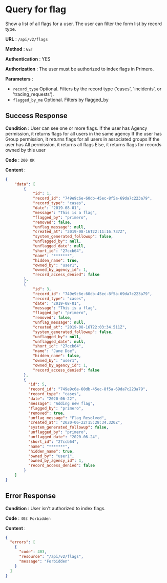 # Query for flag

Show a list of all flags for a user. The user can filter the form list by record type. 

**URL** : `/api/v2/flags`

**Method** : `GET`

**Authentication** : YES

**Authorization** : The user must be authorized to index flags in Primero.

**Parameters** :
 
* `record_type` Optional. Filters by the record type ('cases', 'incidents', or 'tracing_requests').
* `flagged_by_me` Optional. Filters by flagged_by

## Success Response

**Condition** : User can see one or more flags.
If the user has Agency permission, it returns flags for all users in the same agency
If the user has Group permission, it returns flags for all users in associated groups
If the user has All permission, it returns all flags
Else, it returns flags for records owned by this user

**Code** : `200 OK`

**Content** :

```json
{
    "data": [
        {
            "id": 1,
            "record_id": "749e9c6e-60db-45ec-8f5a-69da7c223a79",
            "record_type": "cases",
            "date": "2019-08-01",
            "message": "This is a flag",
            "flagged_by": "primero",
            "removed": false,
            "unflag_message": null,
            "created_at": "2019-08-16T22:11:16.737Z",
            "system_generated_followup": false,
            "unflagged_by": null,
            "unflagged_date": null,
            "short_id": "27ccb64",
            "name": "*******",
            "hidden_name": true,
            "owned_by": "user1",
            "owned_by_agency_id": 1,
            "record_access_denied": false
        },
        {
            "id": 3,
            "record_id": "749e9c6e-60db-45ec-8f5a-69da7c223a79",
            "record_type": "cases",
            "date": "2019-08-01",
            "message": "This is a flag",
            "flagged_by": "primero",
            "removed": false,
            "unflag_message": null,
            "created_at": "2019-08-16T22:03:34.511Z",
            "system_generated_followup": false,
            "unflagged_by": null,
            "unflagged_date": null,
            "short_id": "27ccb64",
            "name": "Jane Doe",
            "hidden_name": false,
            "owned_by": "user1",
            "owned_by_agency_id": 1,
            "record_access_denied": false
        },
        {
          "id": 5,
          "record_id": "749e9c6e-60db-45ec-8f5a-69da7c223a79",
          "record_type": "cases",
          "date": "2020-06-22",
          "message": "Adding new flag",
          "flagged_by": "primero",
          "removed": true,
          "unflag_message": "Flag Resolved",
          "created_at": "2020-06-22T15:28:34.320Z",
          "system_generated_followup": false,
          "unflagged_by": "primero",
          "unflagged_date": "2020-06-24",
          "short_id": "27ccb64",
          "name": "*******",
          "hidden_name": true,
          "owned_by": "user1",
          "owned_by_agency_id": 1,
          "record_access_denied": false
        }
    ]
}
```
## Error Response

**Condition** : User isn't authorized to index flags.

**Code** : `403 Forbidden`

**Content** :

```json
{
  "errors": [
    {
      "code": 403,
      "resource": "/api/v2/flags",
      "message": "Forbidden"
    }
  ]
}
```
